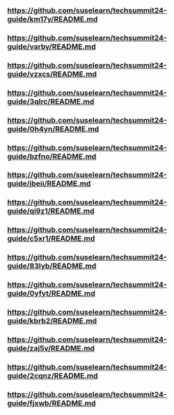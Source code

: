 
### https://github.com/suselearn/techsummit24-guide/km17y/README.md

### https://github.com/suselearn/techsummit24-guide/varby/README.md

### https://github.com/suselearn/techsummit24-guide/vzxcs/README.md

### https://github.com/suselearn/techsummit24-guide/3qlrc/README.md

### https://github.com/suselearn/techsummit24-guide/0h4yn/README.md

### https://github.com/suselearn/techsummit24-guide/bzfno/README.md

### https://github.com/suselearn/techsummit24-guide/jbeii/README.md

### https://github.com/suselearn/techsummit24-guide/qi9z1/README.md

### https://github.com/suselearn/techsummit24-guide/c5xr1/README.md

### https://github.com/suselearn/techsummit24-guide/83lyb/README.md

### https://github.com/suselearn/techsummit24-guide/0yfyt/README.md

### https://github.com/suselearn/techsummit24-guide/kbrb2/README.md

### https://github.com/suselearn/techsummit24-guide/zaj5v/README.md

### https://github.com/suselearn/techsummit24-guide/2cqnz/README.md

### https://github.com/suselearn/techsummit24-guide/fjxwb/README.md

